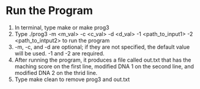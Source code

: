 # Run the Program
1. In terminal, type make or make prog3
2. Type ./prog3 -m <m_val> -c <c_val> -d <d_val> -1 <path_to_input1> -2 <path_to_intput2> to run the program
3. -m, -c, and -d are optional; if they are not specified, the default value will be used. -1 and -2 are required.
4. After running the program, it produces a file called out.txt that has the maching score on the first line, modified DNA 1 on the second line, and modified DNA 2 on the thrid line.
5. Type make clean to remove prog3 and out.txt
